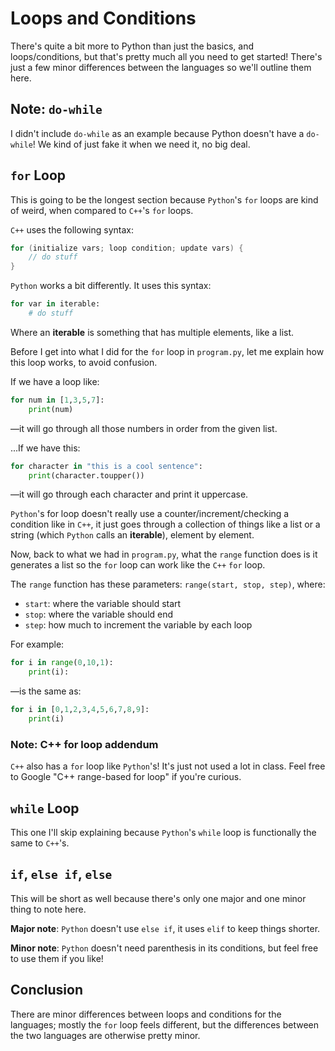 # Loops and Conditions

There's quite a bit more to Python than just the basics, and loops/conditions,
but that's pretty much all you need to get started! There's just a few minor
differences between the languages so we'll outline them here.

## Note: `do-while`

I didn't include `do-while` as an example because Python doesn't have a
`do-while`! We kind of just fake it when we need it, no big deal.

## `for` Loop

This is going to be the longest section because `Python`'s `for` loops are kind
of weird, when compared to `C++`'s `for` loops.

`C++` uses the following syntax:

```cpp
for (initialize vars; loop condition; update vars) {
    // do stuff
}
```

`Python` works a bit differently. It uses this syntax:

```python
for var in iterable:
    # do stuff
```

Where an **iterable** is something that has multiple elements, like a list.

Before I get into what I did for the `for` loop in `program.py`, let me explain
how this loop works, to avoid confusion.

If we have a loop like:

```python
for num in [1,3,5,7]:
    print(num)
```

—it will go through all those numbers in order from the given list.

...If we have this:

```python
for character in "this is a cool sentence":
    print(character.toupper())
```

—it will go through each character and print it uppercase.

`Python`'s for loop doesn't really use a counter/increment/checking a condition
like in `C++`, it just goes through a collection of things like a list or a
string (which `Python` calls an **iterable**), element by element.

Now, back to what we had in `program.py`, what the `range` function does is
it generates a list so the `for` loop can work like the `C++` `for` loop.

The `range` function has these parameters: `range(start, stop, step)`, where:

* `start`: where the variable should start
* `stop`: where the variable should end
* `step`: how much to increment the variable by each loop

For example:

```python
for i in range(0,10,1):
    print(i):
```

—is the same as:

```python
for i in [0,1,2,3,4,5,6,7,8,9]:
    print(i)
```

### Note: C++ for loop addendum

`C++` also has a `for` loop like `Python`'s! It's just not used a lot in class.
Feel free to Google "C++ range-based for loop" if you're curious.

## `while` Loop

This one I'll skip explaining because `Python`'s `while` loop is functionally
the same to `C++`'s.

## `if`, `else if`, `else`

This will be short as well because there's only one major and one minor thing to
note here.

**Major note**: `Python` doesn't use `else if`, it uses `elif` to keep things
shorter.

**Minor note**: `Python` doesn't need parenthesis in its conditions, but feel
free to use them if you like!

## Conclusion

There are minor differences between loops and conditions for the languages;
mostly the `for` loop feels different, but the differences between the two
languages are otherwise pretty minor.
